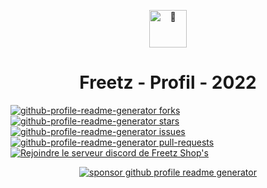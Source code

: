 <p align="center">
  <a href="https://github.com/Freeetz">
    <img alt="👋" src="https://media.discordapp.net/attachments/901902029696430100/1005103193270796318/logo.png" width="60" />
  </a>
</p>
<h1 align="center">
  Freetz - Profil - 2022
</h1>

<a href="https://github.com/Freeetz/Freetz/fork" target="blank">
<img src="https://img.shields.io/github/forks/Freeetz/Freetz?style=flat-square" alt="github-profile-readme-generator forks"/>
</a>
<a href="https://github.com/Freeetz/Freetz/stargazers" target="blank">
<img src="https://img.shields.io/github/stars/Freeetz/Freetz?style=flat-square" alt="github-profile-readme-generator stars"/>
</a>
<a href="https://github.com/Freeetz/Freetz/issues" target="blank">
<img src="https://img.shields.io/github/issues/Freeetz/Freetz?style=flat-square" alt="github-profile-readme-generator issues"/>
</a>
<a href="https://github.com/Freeetz/Freetz/pulls" target="blank">
<img src="https://img.shields.io/github/issues-pr/Freeetz/Freetz?style=flat-square" alt="github-profile-readme-generator pull-requests"/>
</a>
<a href="https://discord.gg/uckbt72z2E" target="blank">
<img src="https://img.shields.io/discord/971284024440025138?label=Join%20Community&logo=discord&style=flat-square" alt="Rejoindre le serveur discord de Freetz Shop's"/>
</a>
</p>

<p align="center">
<a href="https://www.paypal.com/paypalme/lGAMINGFR"><img src="https://img.shields.io/badge/support-PayPal-blue?logo=PayPal&style=flat-square&label=Donate" alt="sponsor github profile readme generator"/>
</a>
</p>
